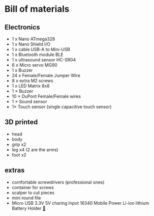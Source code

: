 # Bill of materials

## Electronics   
* 1 x Nano ATmega328   
* 1 x Nano Shield I/O  
* 1 x cable USB-A to Mini-USB   
* 1 x Bluetooth module BLE   
* 1 x ultrasound sensor HC-SR04   
* 6 x Micro servo MG90   
* 1 x Buzzer   
* 24 x Female/Female Jumper Wire   
* 8 x extra M2 screws   
* 1 x LED Matrix 8x8   
* 1 × Buzzer   
* 10 × DuPont Female/Female wires   
* 1 × Sound sensor    
* 1× Touch sensor (single capacitive touch sensor)     

## 3D printed
* head
* body
* grip x2
* leg x4 (2 are the arms)
* foot x2

## extras
* comfortable screwdrivers  (professional ones)
* container for screws 
* scalper to cut pieces
* mini round file 
* Micro USB 3.3V 5V charing Input 16340 Mobile Power Li-ion lithium Battery Holder [:link:](https://www.ebay.co.uk/itm/273539298196?chn=ps&norover=1&mkevt=1&mkrid=710-134428-41853-0&mkcid=2&itemid=273539298196&targetid=1140163971329&device=c&mktype=pla&googleloc=1007009&poi=&campaignid=12128858833&mkgroupid=117045676459&rlsatarget=pla-1140163971329&abcId=9300480&merchantid=109732753&gclid=EAIaIQobChMI4PTQyPeK7wIVl-vtCh2-PgGJEAQYAyABEgLMGfD_BwE)

